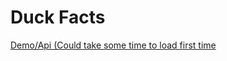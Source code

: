 # Duck Facts

[Demo/Api (Could take some time to load first time](https://duck-facts.onrender.com/)
